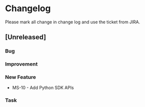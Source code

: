 # Changelog

Please mark all change in change log and use the ticket from JIRA.

## [Unreleased]

### Bug

### Improvement

### New Feature

- MS-10 - Add Python SDK APIs

### Task
